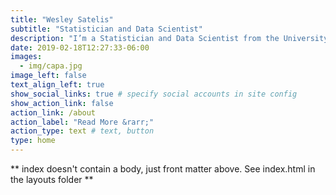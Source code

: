 ```yaml
---
title: "Wesley Satelis"
subtitle: "Statistician and Data Scientist"
description: "I’m a Statistician and Data Scientist from the University of Campinas, with experience in applying statistical techniques in the fields of medicine, biology, agriculture and the environment, and finance. Fascinated by solutions to problems of social and scientific importance, I try to disseminate knowledge on data analysis, with a focus on consolidated methods and reproducibility. If you think we could work together, feel free to get in touch."
date: 2019-02-18T12:27:33-06:00
images:
  - img/capa.jpg
image_left: false
text_align_left: true
show_social_links: true # specify social accounts in site config
show_action_link: false
action_link: /about
action_label: "Read More &rarr;"
action_type: text # text, button
type: home
---
```


** index doesn't contain a body, just front matter above.
See index.html in the layouts folder **
